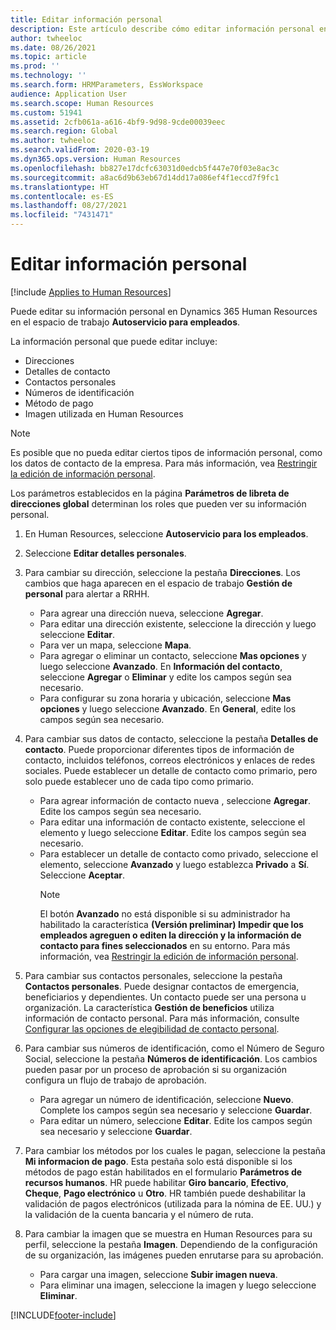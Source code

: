 ```yaml
---
title: Editar información personal
description: Este artículo describe cómo editar información personal en el autoservicio para empleados y gerentes.
author: twheeloc
ms.date: 08/26/2021
ms.topic: article
ms.prod: ''
ms.technology: ''
ms.search.form: HRMParameters, EssWorkspace
audience: Application User
ms.search.scope: Human Resources
ms.custom: 51941
ms.assetid: 2cfb061a-a616-4bf9-9d98-9cde00039eec
ms.search.region: Global
ms.author: twheeloc
ms.search.validFrom: 2020-03-19
ms.dyn365.ops.version: Human Resources
ms.openlocfilehash: bb827e17dcfc63031d0edcb5f447e70f03e8ac3c
ms.sourcegitcommit: a8ac6d9b63eb67d14dd17a086ef4f1eccd7f9fc1
ms.translationtype: HT
ms.contentlocale: es-ES
ms.lasthandoff: 08/27/2021
ms.locfileid: "7431471"
---
```

# <a name="edit-personal-information"></a>Editar información personal

[!include [Applies to Human Resources](../includes/applies-to-hr.md)]

Puede editar su información personal en Dynamics 365 Human Resources en el espacio de trabajo **Autoservicio para empleados**.

La información personal que puede editar incluye:

- Direcciones
- Detalles de contacto
- Contactos personales
- Números de identificación
- Método de pago
- Imagen utilizada en Human Resources

>[!NOTE]
>Es posible que no pueda editar ciertos tipos de información personal, como los datos de contacto de la empresa. Para más información, vea [Restringir la edición de información personal](hr-employee-self-service-restrict-editing.md).

Los parámetros establecidos en la página **Parámetros de libreta de direcciones global** determinan los roles que pueden ver su información personal.

1. En Human Resources, seleccione **Autoservicio para los empleados**.

2. Seleccione **Editar detalles personales**.

3. Para cambiar su dirección, seleccione la pestaña **Direcciones**. Los cambios que haga aparecen en el espacio de trabajo **Gestión de personal** para alertar a RRHH.

    - Para agrear una dirección nueva, seleccione **Agregar**.
    - Para editar una dirección existente, seleccione la dirección y luego seleccione **Editar**.
    - Para ver un mapa, seleccione **Mapa**.
    - Para agregar o eliminar un contacto, seleccione **Mas opciones** y luego seleccione **Avanzado**. En **Información del contacto**, seleccione **Agregar** o **Eliminar** y edite los campos según sea necesario.
    - Para configurar su zona horaria y ubicación, seleccione **Mas opciones** y luego seleccione **Avanzado**. En **General**, edite los campos según sea necesario.

4. Para cambiar sus datos de contacto, seleccione la pestaña **Detalles de contacto**. Puede proporcionar diferentes tipos de información de contacto, incluidos teléfonos, correos electrónicos y enlaces de redes sociales. Puede establecer un detalle de contacto como primario, pero solo puede establecer uno de cada tipo como primario.

    - Para agrear información de contacto nueva , seleccione **Agregar**. Edite los campos según sea necesario.
    - Para editar una información de contacto existente, seleccione el elemento y luego seleccione **Editar**. Edite los campos según sea necesario.
    - Para establecer un detalle de contacto como privado, seleccione el elemento, seleccione **Avanzado** y luego establezca **Privado** a **Sí**. Seleccione **Aceptar**.
      >[!NOTE]
      >El botón **Avanzado** no está disponible si su administrador ha habilitado la característica **(Versión preliminar) Impedir que los empleados agreguen o editen la dirección y la información de contacto para fines seleccionados** en su entorno. Para más información, vea [Restringir la edición de información personal](hr-employee-self-service-restrict-editing.md).
  
5. Para cambiar sus contactos personales, seleccione la pestaña **Contactos personales**. Puede designar contactos de emergencia, beneficiarios y dependientes. Un contacto puede ser una persona u organización. La característica **Gestión de beneficios** utiliza información de contacto personal. Para más información, consulte [Configurar las opciones de elegibilidad de contacto personal](hr-benefits-setup-contact-eligibility-options.md).

6. Para cambiar sus números de identificación, como el Número de Seguro Social, seleccione la pestaña **Números de identificación**. Los cambios pueden pasar por un proceso de aprobación si su organización configura un flujo de trabajo de aprobación.

    - Para agregar un número de identificación, seleccione **Nuevo**. Complete los campos según sea necesario y seleccione **Guardar**.
    - Para editar un número, seleccione **Editar**. Edite los campos según sea necesario y seleccione **Guardar**.

7. Para cambiar los métodos por los cuales le pagan, seleccione la pestaña **Mi informacion de pago**. Esta pestaña solo está disponible si los métodos de pago están habilitados en el formulario **Parámetros de recursos humanos**. HR puede habilitar **Giro bancario**, **Efectivo**, **Cheque**, **Pago electrónico** u **Otro**. HR también puede deshabilitar la validación de pagos electrónicos (utilizada para la nómina de EE. UU.) y la validación de la cuenta bancaria y el número de ruta.

8. Para cambiar la imagen que se muestra en Human Resources para su perfil, seleccione la pestaña **Imagen**. Dependiendo de la configuración de su organización, las imágenes pueden enrutarse para su aprobación.

    - Para cargar una imagen, seleccione **Subir imagen nueva**.
    - Para eliminar una imagen, seleccione la imagen y luego seleccione **Eliminar**.



[!INCLUDE[footer-include](../includes/footer-banner.md)]
